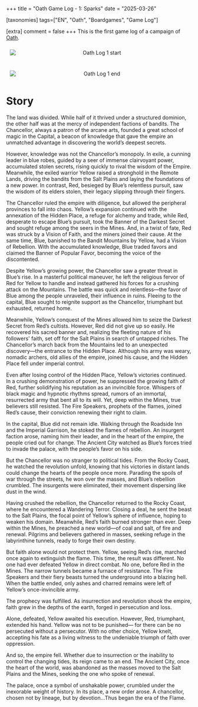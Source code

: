 +++
title = "Oath Game Log - 1: Sparks"
date = "2025-03-26"

[taxonomies]
tags=["EN", "Oath", "Boardgames", "Game Log"]


[extra]
comment = false
+++
This is the first game log of a campaign of [Oath](https://boardgamegeek.com/boardgame/291572/oath).
<div style="text-align: center; display: flex; justify-content: center; gap: 20px; flex-wrap: wrap;">
    <img src="https://cf.geekdo-images.com/HwP2lq33Mw5pgMyPZdXhcA__imagepage/img/xlN6iB9GfiNPgZRXk910BACmccc=/fit-in/900x600/filters:no_upscale():strip_icc()/pic8791828.jpg" alt="Oath Log 1 start" style="max-width: 100%; height: auto; flex: 1 1 45%; margin: 10px;" />
    <img src="https://cf.geekdo-images.com/VCMh08WtpUeylVnHGmP5UA__imagepage/img/Wut72ZvafbOHkIdKGFwkxobH37g=/fit-in/900x600/filters:no_upscale():strip_icc()/pic8791835.jpg" alt="Oath Log 1 end" style="max-width: 100%; height: auto; flex: 1 1 45%; margin: 10px;" />
</div>



# Story

The land was divided. While half of it thrived under a structured dominion, the other half was at the mercy of independent factions of bandits. The Chancellor, always a patron of the arcane arts, founded a great school of magic in the Capital, a beacon of knowledge that gave the empire an unmatched advantage in discovering the world’s deepest secrets.

However, knowledge was not the Chancellor’s monopoly. In exile, a cunning leader in blue robes, guided by a seer of immense clairvoyant power, accumulated stolen secrets, rising quickly to rival the wisdom of the Empire. Meanwhile, the exiled warrior Yellow raised a stronghold in the Remote Lands, driving the bandits from the Salt Plains and laying the foundations of a new power. In contrast, Red, besieged by Blue’s relentless pursuit, saw the wisdom of its elders stolen, their legacy slipping through their fingers.

The Chancellor ruled the empire with diligence, but allowed the peripheral provinces to fall into chaos. Yellow’s expansion continued with the annexation of the Hidden Place, a refuge for alchemy and trade, while Red, desperate to escape Blue’s pursuit, took the Banner of the Darkest Secret and sought refuge among the seers in the Mines. And, in a twist of fate, Red was struck by a Vision of Faith, and the miners joined their cause. At the same time, Blue, banished to the Bandit Mountains by Yellow, had a Vision of Rebellion. With the accumulated knowledge, Blue traded favors and claimed the Banner of Popular Favor, becoming the voice of the discontented.

Despite Yellow’s growing power, the Chancellor saw a greater threat in Blue’s rise. In a masterful political maneuver, he left the religious fervor of Red for Yellow to handle and instead gathered his forces for a crushing attack on the Mountains. The battle was quick and relentless—the favor of Blue among the people unraveled, their influence in ruins. Fleeing to the capital, Blue sought to reignite support as the Chancellor, triumphant but exhausted, returned home.

Meanwhile, Yellow’s conquest of the Mines allowed him to seize the Darkest Secret from Red’s cultists. However, Red did not give up so easily. He recovered his sacred banner and, realizing the fleeting nature of his followers' faith, set off for the Salt Plains in search of untapped riches. The Chancellor’s march back from the Mountains led to an unexpected discovery—the entrance to the Hidden Place. Although his army was weary, nomadic archers, old allies of the empire, joined his cause, and the Hidden Place fell under imperial control.

Even after losing control of the Hidden Place, Yellow’s victories continued. In a crushing demonstration of power, he suppressed the growing faith of Red, further solidifying his reputation as an invincible force. Whispers of black magic and hypnotic rhythms spread, rumors of an immortal, resurrected army that bent all to its will. Yet, deep within the Mines, true believers still resisted. The Fire Speakers, prophets of the flames, joined Red’s cause, their conviction renewing their right to claim.

In the capital, Blue did not remain idle. Walking through the Roadside Inn and the Imperial Garrison, he stoked the flames of rebellion. An insurgent faction arose, naming him their leader, and in the heart of the empire, the people cried out for change. The Ancient City watched as Blue’s forces tried to invade the palace, with the people’s favor on his side.

But the Chancellor was no stranger to political tides. From the Rocky Coast, he watched the revolution unfold, knowing that his victories in distant lands could change the hearts of the people once more. Parading the spoils of war through the streets, he won over the masses, and Blue’s rebellion crumbled. The insurgents were eliminated, their movement dispersing like dust in the wind.

Having crushed the rebellion, the Chancellor returned to the Rocky Coast, where he encountered a Wandering Terror. Closing a deal, he sent the beast to the Salt Plains, the focal point of Yellow’s sphere of influence, hoping to weaken his domain. Meanwhile, Red’s faith burned stronger than ever. Deep within the Mines, he preached a new world—of coal and salt, of fire and renewal. Pilgrims and believers gathered in masses, seeking refuge in the labyrinthine tunnels, ready to forge their own destiny.

But faith alone would not protect them. Yellow, seeing Red’s rise, marched once again to extinguish the flame. This time, the result was different. No one had ever defeated Yellow in direct combat. No one, before Red in the Mines. The narrow tunnels became a furnace of resistance. The Fire Speakers and their fiery beasts turned the underground into a blazing hell. When the battle ended, only ashes and charred remains were left of Yellow’s once-invincible army.

The prophecy was fulfilled. As insurrection and revolution shook the empire, faith grew in the depths of the earth, forged in persecution and loss.

Alone, defeated, Yellow awaited his execution. However, Red, triumphant, extended his hand. Yellow was not to be punished— for there can be no persecuted without a persecutor. With no other choice, Yellow knelt, accepting his fate as a living witness to the undeniable triumph of faith over oppression.

And so, the empire fell. Whether due to insurrection or the inability to control the changing tides, its reign came to an end. The Ancient City, once the heart of the world, was abandoned as the masses moved to the Salt Plains and the Mines, seeking the one who spoke of renewal.

The palace, once a symbol of unshakable power, crumbled under the inexorable weight of history. In its place, a new order arose. A chancellor, chosen not by lineage, but by devotion...Thus began the era of the Flame.